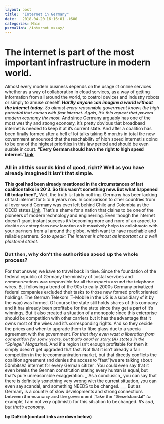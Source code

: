 ```yaml
---
layout: post
title:  "Internet in Germany"
date:   2018-04-20 16:16:01 -0600
categories: Main
permalink: /internet-essay/
---
```


# The internet is part of the most important infrastructure in modern world.

Almost every modern business depends on the usage of online services whether as a way of collaboration in cloud services, as a way of getting information from all around the world, to control devices and industry robots or simply to amuse oneself. 
___Hardly anyone can imagine a world without the internet today.___
_So almost every reasonable government knows the high potential that comes with fast internet. Again, it’s this aspect that powers modern economy the most._
And since Germany arguably has one of the most wealthy and strong economy, it’s pretty obvious that broadband internet is needed to keep it at it’s current state.
And after a coalition has been finally formed after a hell of lot talks taking 6 months in total the new government announced that the reachability of high speed internet is going to be one of the highest priorities in this law period and should be even suable in court.
 __“Every German should have the right to high speed internet.”[Link](https://is.gd/R2W58I)__ 
### All in all this sounds kind of good, right? Well as you have already imagined it isn’t that simple.
__This goal had been already mentioned in the circumstances of last coalition talks in 2013. So this wasn’t something new. But what happened till today then?___ Well, the truth is: fairly nothing. Germany has been lacking of fast internet for 5 to 6 years now. In comparison to other countries from all over world Germany was even left behind Chile and Colombia as the OECD states.[Link](https://assets.t3n.sc/new/wp-content/uploads/2017/03/OECD-glasfaser-ausbau-ausbau-2016-deutschland-weltweiter-vergleich.jpg). That’s a shame for a nation that claims to be one of the pioneers of modern technology and engineering. Even though the internet doesn’t grant instant success it’s becoming more and more of an aspect to decide an enterprises new location as it massively helps to collaborate with your partners from all around the globe, which want to have reachable and reliable partners. 
_So to speak: The internet is almost as important as a well plastered street._

### But then, why don’t the authorities speed up the whole process?
For that answer, we have to travel back in time. Since the foundation of the federal republic of Germany the ministry of postal services and communications was responsible for all the aspects around the telephone wires. But following a trend of the 90s to early 2000s Germany privatized federal companies excluded their tasks to those new formed profit oriented holdings. 
The German Telekom (T-Mobile in the US is a subsidiary of it by the way) was formed. 
Of course the state still holds shares of this company and it has already been profitable for the state since they get a part of it’s winnings. But it also created a situation of a monopole since this enterprise should be competition with other carriers but it has the advantage that it owns most of the wires and it’s corresponding rights. 
And so they decide the prices and when to upgrade them to fibre glass
due to a special agreement with the government. _For that they even want a liberation from competition for some years, but that’s another story.(As stated in the “Spiegel” Magazine)_.
And if a region isn’t enough profitable for them it simply doesn’t get upgraded that fast. 
Not that it isn’t already a fair competition in the telecommunication market, but that directly conflicts the coalition agreement and denies the access to “fast”(we are talking about 50mbits/s) internet for every German citizen. You could even say that it even breaks the German constitution stating every human is equal, but that’s pure unreasonable exaggeration. 
_ As a conclusion_ you can say that there is definitely something very wrong with the current situation, you can even say scandal, and something NEEDS to be changed.
___ But as Germany is a country of slow developments and strong connections between the economy and the government (Take the “Dieselskandal” for example) I am not very optimistic for this situation to be changed. 
_It’s sad, but that’s economy._

__by DaErich(contact links are down below)__



